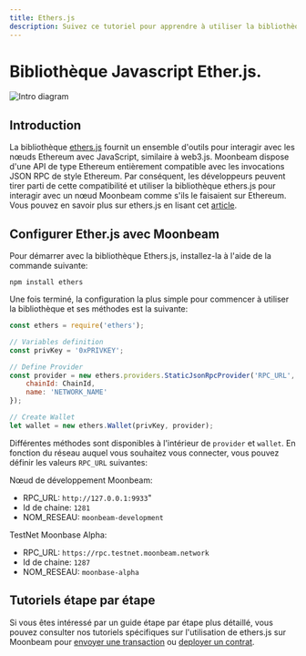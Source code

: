 ```yaml
---
title: Ethers.js
description: Suivez ce tutoriel pour apprendre à utiliser la bibliothèque Ethereum Ether.JS pour déployer des contrats intelligents Solidity sur Moonbeam.
---
```

# Bibliothèque Javascript Ether.js.

![Intro diagram](/images/integrations/integrations-ethersjs-banner.png)

## Introduction

La bibliothèque [ethers.js](https://docs.ethers.io/) fournit un ensemble d'outils pour interagir avec les nœuds Ethereum avec JavaScript, similaire à web3.js. Moonbeam dispose d'une API de type Ethereum entièrement compatible avec les invocations JSON RPC de style Ethereum. Par conséquent, les développeurs peuvent tirer parti de cette compatibilité et utiliser la bibliothèque ethers.js pour interagir avec un nœud Moonbeam comme s'ils le faisaient sur Ethereum. Vous pouvez en savoir plus sur ethers.js en lisant cet [article](https://medium.com/l4-media/announcing-ethers-js-a-web3-alternative-6f134fdd06f3).

## Configurer Ether.js avec Moonbeam

Pour démarrer avec la bibliothèque Ethers.js, installez-la à l'aide de la commande suivante:

```
npm install ethers
```

Une fois terminé, la configuration la plus simple pour commencer à utiliser la bibliothèque et ses méthodes est la suivante:

```js
const ethers = require('ethers');

// Variables definition
const privKey = '0xPRIVKEY';

// Define Provider
const provider = new ethers.providers.StaticJsonRpcProvider('RPC_URL', {
    chainId: ChainId,
    name: 'NETWORK_NAME'
});

// Create Wallet
let wallet = new ethers.Wallet(privKey, provider);
```

Différentes méthodes sont disponibles à l'intérieur de `provider` et `wallet`. En fonction du réseau auquel vous souhaitez vous connecter, vous pouvez définir les valeurs `RPC_URL` suivantes:

Nœud de développement Moonbeam: 
 - RPC_URL: `http://127.0.0.1:9933`"
 - Id de chaine: `1281`
 - NOM_RESEAU: `moonbeam-development`
 
TestNet Moonbase Alpha: 
 - RPC_URL: `https://rpc.testnet.moonbeam.network`
 - Id de chaine: `1287`
 - NOM_RESEAU: `moonbase-alpha`

## Tutoriels étape par étape

Si vous êtes intéressé par un guide étape par étape plus détaillé, vous pouvez consulter nos tutoriels spécifiques sur l'utilisation de ethers.js sur Moonbeam pour [envoyer une transaction](/getting-started/local-node/send-transaction/) ou [deployer un contrat](/getting-started/local-node/deploy-contract/).
